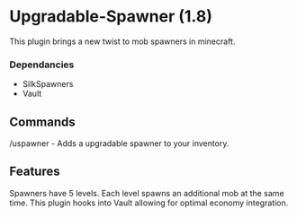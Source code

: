 # Upgradable-Spawner (1.8)
This plugin brings a new twist to mob spawners in minecraft.

### Dependancies 
- SilkSpawners
- Vault

## Commands
/uspawner - Adds a upgradable spawner to your inventory.

## Features

Spawners have 5 levels. Each level spawns an additional mob at the same time. This plugin hooks into Vault allowing for optimal economy integration. 

